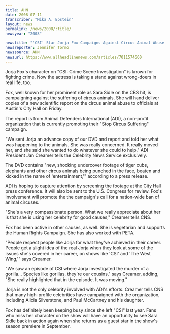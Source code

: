 ```yaml
---
title: AHN
date: 2008-07-11
transcriber: "Mika A. Epstein"
layout: news
permalink: /news/2008/:title/
newsyear: "2008"

newstitle: "'CSI' Star Jorja Fox Campaigns Against Circus Animal Abuse  "
newsreporter: Jennifer Tormo
newssource: AHN
newsurl: https://www.allheadlinenews.com/articles/7011574660
---
```


Jorja Fox's character on "CSI: Crime Scene Investigation" is known for fighting crime. Now the actress is taking a stand against wrong-doers in real life, too.

Fox, well known for her prominent role as Sara Sidle on the CBS hit, is campaigning against the suffering of circus animals. She will hand deliver copies of a new scientific report on the circus animal abuse to officials at Austin's City Hall on Friday.

The report is from Animal Defenders International (ADI), a non-profit organization that is currently promoting their "Stop Circus Suffering" campaign.

"We sent Jorja an advance copy of our DVD and report and told her what was happening to the animals. She was really concerned. It really moved her, and she said she wanted to do whatever she could to help," ADI President Jan Creamer tells the Celebrity News Service exclusively.

The DVD contains "new, shocking undercover footage of tiger cubs, elephants and other circus animals being punched in the face, beaten and kicked in the name of 'entertainment,'" according to a press release.

ADI is hoping to capture attention by screening the footage at the City Hall press conference. It will also be sent to the U.S. Congress for review. Fox's involvement will promote the the campaign's call for a nation-wide ban of animal circuses.

"She's a very compassionate person. What we really appreciate about her is that she is using her celebrity for good causes," Creamer tells CNS.

Fox has been active in other causes, as well. She is vegetarian and supports the Human Rights Campaign. She has also worked with PETA.

"People respect people like Jorja for what they've achieved in their career. People get a slight idea of the real Jorja when they look at some of the issues she's covered in her career, on shows like 'CSI' and 'The West Wing,'" says Creamer.

"We saw an episode of CSI where Jorja investigated the murder of a gorilla... Species like gorillas, they're our cousins," says Creamer, adding, "She really highlighted that in the episode. It was moving."

Jorja is not the only celebrity involved with ADI's efforts. Creamer tells CNS that many high-profile celebrities have campaigned with the organization, including Alicia Silverstone, and Paul McCartney and his daughter.

Fox has definitely been keeping busy since she left "CSI" last year. Fans who miss her character on the show will have an opportunity to see Sara Sidle back in action again when she returns as a guest star in the show's season premiere in September.
